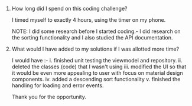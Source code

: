 1.  How long did I spend on this coding challenge?

    I timed myself to exactly 4 hours, using the timer on my phone.

    NOTE: I did some research before I started coding.- I did research on the sorting functionality and I also studied the API documentation.

2. What would I have added to my solutions if I was allotted more time?

    I would have :-
        i. finished unit testing the viewmodel and repository.
        ii. deleted the classes (code) that I wasn't using
        iii. modified the UI so that it would be even more appealing to user with focus on material design components.
        iv. added a descending sort functionality
        v. finished the handling for loading and error events.
        
    Thank you for the opportunity.

